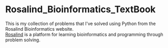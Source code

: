 # Rosalind_Bioinformatics_TextBook
This is my collection of problems that I've solved using Python from the Rosalind Bioinformatics website.  
[Rosalind](http://rosalind.info/problems/list-view/?location=bioinformatics-textbook-track "Rosalind") is a platform for learning bioinformatics and programming through problem solving. 
